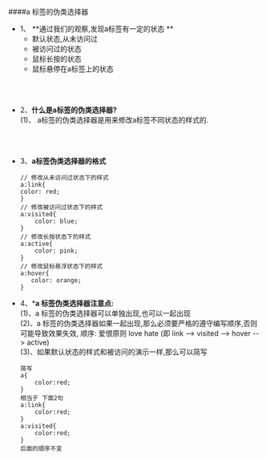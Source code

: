 ####a 标签的伪类选择器

- 1、 **通过我们的观察,发现a标签有一定的状态 **
    - 默认状态,从未访问过
    - 被访问过的状态
    - 鼠标长按的状态
    - 鼠标悬停在a标签上的状态
    
    
 <br><br>   
- 2、**什么是a标签的伪类选择器?**<br>
(1)、 a标签的伪类选择器是用来修改a标签不同状态的样式的.



<br><br>   
- 3、**a标签伪类选择器的格式**

    ```
    // 修改从未访问过状态下的样式
    a:link{
    color: red;
    }
    // 修改被访问过状态下的样式
    a:visited{
        color: blue;
    }
    // 修改长按状态下的样式
    a:active{
        color: pink;
    }
    // 修改鼠标悬浮状态下的样式
    a:hover{
       color: orange;
    }
    ```
    
- 4、***a 标签伪类选择器注意点:**<br>
(1)、a 标签的伪类选择器可以单独出现,也可以一起出现<br>
(2)、a 标签的伪类选择器如果一起出现,那么必须要严格的遵守编写顺序,否则可能导致效果失效, 顺序: 爱恨原则 love hate (即 link --> visited --> hover --> active)<br>
(3)、如果默认状态的样式和被访问的演示一样,那么可以简写

    ```
    简写
    a{
        color:red;
    }
    相当于 下面2句
    a:link{
        color:red;
    }
    a:visited{
        color:red;
    }
    后面的顺序不变
    ```





